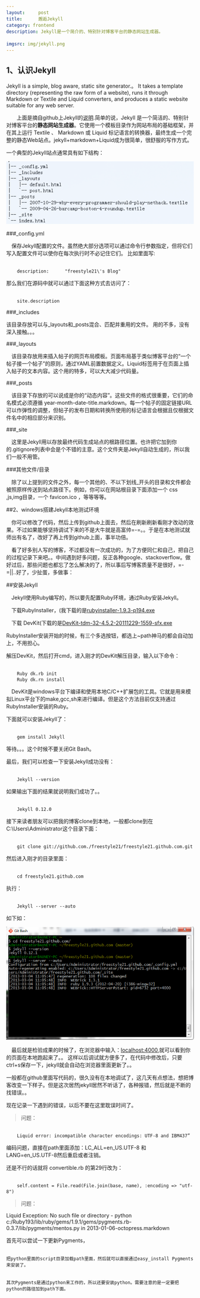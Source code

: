 ```yaml
---
layout:     post
title:      邂逅Jekyll
category: frontend
description: Jekyll是一个简介的、特别针对博客平台的静态网站生成器。

imgsrc: img/jekyll.png
---
```


## 1、认识Jekyll

Jekyll is a simple, blog aware, static site generator.。
It takes a template directory (representing the raw form of a website), runs it through Markdown or Textile and Liquid converters, and produces a static website suitable for any web server.


&ensp;&ensp;&ensp;&ensp;上面是摘自github上Jekyll的[说明](https://github.com/mojombo/jekyll).简单的说，Jekyll 是一个简洁的、特别针对博客平台的**静态网站生成器**。它使用一个模板目录作为网站布局的基础框架，并在其上运行 Textile 、 Markdown 或 Liquid 标记语言的转换器，最终生成一个完整的静态Web站点。jekyll+markdown+Liquid成为很简单，很舒服的写作方式。

一个典型的Jekyll站点通常具有如下结构：

![jekyllstruct](/img/jekyll/jekyllstruct.png)

###_config.yml

&ensp;&ensp;保存Jekyll配置的文件。虽然绝大部分选项可以通过命令行参数指定，但将它们写入配置文件可以使你在每次执行时不必记住它们。
比如里面写:

<pre><code>
	description:      "freestyle21\'s Blog"
</code></pre>

    

那么我们在源码中就可以通过下面这种方式去访问了：

<pre><code>
	site.description
</code></pre>

    

###_includes

该目录存放可以与_layouts和_posts混合、匹配并重用的文件。
用的不多，没有深入接触。。。

###_layouts

&ensp;&ensp;该目录存放用来插入帖子的网页布局模板。页面布局基于类似博客平台的“一个帖子接一个帖子”的原则，通过YAML前置数据定义。Liquid标签用于在页面上插入帖子的文本内容。这个用的特多，可以大大减少代码量。

###_posts

&ensp;&ensp;该目录下存放的可以说成是你的“动态内容”。这些文件的格式很重要，它们的命名模式必须遵循 year-month-date-title.markdown。每一个帖子的固定链接URL可以作弹性的调整，但帖子的发布日期和转换所使用的标记语言会根据且仅根据文件名中的相应部分来识别。

###_site

&ensp;&ensp;这里是Jekyll用以存放最终代码生成站点的根路径位置。也许把它加到你的.gitignore列表中会是个不错的主意。这个文件夹是Jekyll自动生成的，所以我们一般不用管。

###其他文件/目录

&ensp;&ensp;除了以上提到的文件之外，每一个其他的、不以下划线_开头的目录和文件都会被照原样传送到站点路径下。例如，你可以在网站根目录下面添加一个 css ,js,img目录，一个 favicon.ico ，等等等等。


##2、windows搭建Jekyll本地测试环境

&ensp;&ensp;你可以修改了代码，然后上传到github上面去，然后在刷新刷新看刚才改动的效果。不过如果能够坚持调试下来的不是大牛就是高富帅=-=。。于是在本地测试就师出有名了，改好了再上传到github上面，事半功倍。

&ensp;&ensp;看了好多别人写的博客，不过都没有一次成功的，为了方便同仁和自己，把自己的过程记录下来吧。。中间遇到好多问题，反正各种google、stackoverflow。做好过后，那些问题也都忘了怎么解决的了，所以事后写博客质量不是很好，=-=||..好了，少扯蛋，多做事：

##安装Jekyll

&ensp;&ensp;Jekyll使用Ruby编写的，所以要先配置Ruby环境，通过Ruby安装Jekyll。

&ensp;&ensp;下载RubyInstaller，(我下载的是[rubyinstaller-1.9.3-p194.exe](http://files.rubyforge.vm.bytemark.co.uk/rubyinstaller/rubyinstaller-1.9.3-p194.exe)

&ensp;&ensp;下载 DevKit(下载的是[DevKit-tdm-32-4.5.2-20111229-1559-sfx.exe](http://cloud.github.com/downloads/oneclick/rubyinstaller/DevKit-tdm-32-4.5.2-20111229-1559-sfx.exe)

 RubyInstaller安装开始的时候，有三个多选按钮，都选上~path神马的都会自动加上，不用担心。

解压DevKit，然后打开cmd，进入刚才的DevKit解压目录，输入以下命令：


<pre><code>
	Ruby dk.rb init
	Ruby dk.rn install
</code></pre>


&ensp;&ensp;DevKit是windows平台下编译和使用本地C/C++扩展包的工具。它就是用来模拟Linux平台下的make,gcc,sh来进行编译。但是这个方法目前仅支持通过RubyInstaller安装的Ruby。

下面就可以安装Jekyll了：

<pre><code>
	gem install Jekyll
</code></pre>
	

等待。。。这个时候不要关闭Git Bash。

最后，我们可以检查一下安装Jekyll成功没有：
	

<pre><code>
	Jekyll --version
</code></pre>
	

如果输出下面的结果就说明我们成功了。。

<pre><code>
	Jekyll 0.12.0
</code></pre>
	
	

接下来读者朋友可以把我的博客clone到本地，一般都clone到在C:\Users\Administrator这个目录下面：


<pre><code>
	git clone git://github.com./freestyle21/freestyle21.github.com.git
</code></pre>
	

然后进入刚才的目录里面：

<pre><code>
	cd freestyle21.github.com
</code></pre>

	

执行：


<pre><code>
	Jekyll --server --auto
</code></pre>

	

如下如：

![jekyllstruct](/img/jekyll/serverauto.png)

&ensp;&ensp;最后就是检验成果的时候了，在浏览器中输入：[localhost:4000](http://localhost:4000),就可以看到你的页面在本地跑起来了。。
这样以后调试就方便多了，在代码中修改后，只要ctrl+s保存一下，jekyll就会自动在浏览器里面更新了。。

一般都在github里面写代码的，很久没有在本地调试了，这几天有点想法，想把博客改变一下样子。但是这次居然jekyll居然不听话了，各种报错，然后就是不断的找错误。。

现在记录一下遇到的错误，以后不要在这里耽误时间了。

>问题：

<pre><code>
	Liquid error: incompatible character encodings: UTF-8 and IBM437”
</code></pre>

    
编码问题，直接在path里面添加：LC_ALL=en_US.UTF-8 和 LANG=en_US.UTF-8然后重启或者注销。

还是不行的话就将 convertible.rb 的第29行改为：
    

<pre><code>
	self.content = File.read(File.join(base, name), :encoding => "utf-8")
</code></pre>
        
        

>问题：


Liquid Exception: No such file or directory - python c:/Ruby193/lib/ruby/gems/1.9.1/gems/pygments.rb-0.3.7/lib/pygments/mentos.py in 2013-01-06-octopress.markdown

首先可以尝试一下更新Pygments，

 <pre><code>
把python里面的script目录加载path里面，然后就可以直接通过easy_install Pygments来安装了。
</code></pre>
        
        
 <pre><code>
其次Pygments是通过python来工作的，所以还要安装python。需要注意的是一定要把python的路径加到path下面。
</code></pre>
    
    


    




